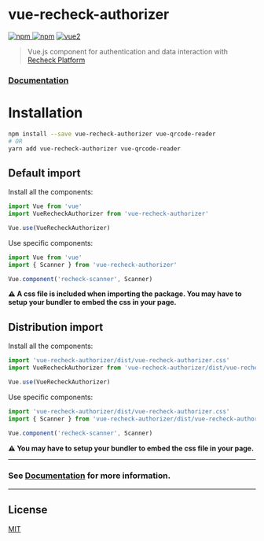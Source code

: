 # vue-recheck-authorizer

[![npm](https://img.shields.io/npm/v/vue-recheck-authorizer.svg) ![npm](https://img.shields.io/npm/dm/vue-recheck-authorizer.svg)](https://www.npmjs.com/package/vue-recheck-authorizer)
[![vue2](https://img.shields.io/badge/vue-2.x-brightgreen.svg)](https://vuejs.org/)

> Vue.js component for authentication and data interaction with [Recheck Platform](https://recheck.io)

### [Documentation](https://recheck-io.github.io/vue-recheck-authorizer)

# Installation

```bash
npm install --save vue-recheck-authorizer vue-qrcode-reader
# OR
yarn add vue-recheck-authorizer vue-qrcode-reader
```

## Default import

Install all the components:

```javascript
import Vue from 'vue'
import VueRecheckAuthorizer from 'vue-recheck-authorizer'

Vue.use(VueRecheckAuthorizer)
```

Use specific components:

```javascript
import Vue from 'vue'
import { Scanner } from 'vue-recheck-authorizer'

Vue.component('recheck-scanner', Scanner)
```

**⚠️ A css file is included when importing the package. You may have to setup your bundler to embed the css in your page.**

## Distribution import

Install all the components:

```javascript
import 'vue-recheck-authorizer/dist/vue-recheck-authorizer.css'
import VueRecheckAuthorizer from 'vue-recheck-authorizer/dist/vue-recheck-authorizer.common'

Vue.use(VueRecheckAuthorizer)
```

Use specific components:

```javascript
import 'vue-recheck-authorizer/dist/vue-recheck-authorizer.css'
import { Scanner } from 'vue-recheck-authorizer/dist/vue-recheck-authorizer.common'

Vue.component('recheck-scanner', Scanner)
```

**⚠️ You may have to setup your bundler to embed the css file in your page.**

---

### See [Documentation](https://recheck-io.github.io/vue-recheck-authorizer) for more information.

---

## License

[MIT](http://opensource.org/licenses/MIT)
